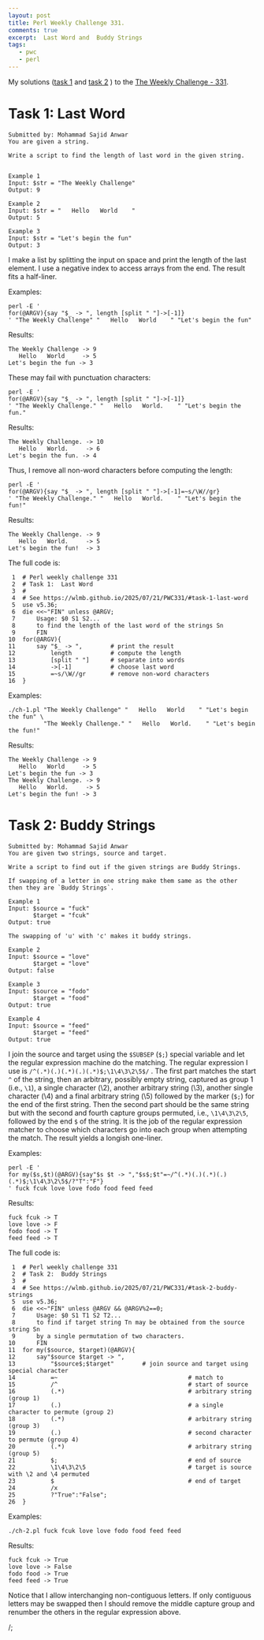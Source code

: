 ```yaml
---
layout: post
title: Perl Weekly Challenge 331.
comments: true
excerpt:  Last Word and  Buddy Strings
tags:
   - pwc
   - perl
---
```


My solutions
([task 1](https://github.com/wlmb/perlweeklychallenge-club/blob/master/challenge-331/wlmb/perl/ch-1.pl)
and
[task 2](https://github.com/wlmb/perlweeklychallenge-club/blob/master/challenge-331/wlmb/perl/ch-2.pl)
)
to the  [The Weekly Challenge - 331](https://theweeklychallenge.org/blog/perl-weekly-challenge-331).


# Task 1: Last Word

    Submitted by: Mohammad Sajid Anwar
    You are given a string.
    
    Write a script to find the length of last word in the given string.
    
    
    Example 1
    Input: $str = "The Weekly Challenge"
    Output: 9
    
    Example 2
    Input: $str = "   Hello   World    "
    Output: 5
    
    Example 3
    Input: $str = "Let's begin the fun"
    Output: 3

I make a list by splitting the input on space and print the length of
the last element. I use a negative index to access arrays from the
end. The result fits a half-liner.

Examples:

    perl -E '
    for(@ARGV){say "$_ -> ", length [split " "]->[-1]}
    ' "The Weekly Challenge" "   Hello   World    " "Let's begin the fun"

Results:

    The Weekly Challenge -> 9
       Hello   World     -> 5
    Let's begin the fun -> 3

These may fail with punctuation characters:

    perl -E '
    for(@ARGV){say "$_ -> ", length [split " "]->[-1]}
    ' "The Weekly Challenge." "   Hello   World.    " "Let's begin the fun."

Results:

    The Weekly Challenge. -> 10
       Hello   World.     -> 6
    Let's begin the fun. -> 4

Thus, I remove all non-word characters before computing the length:

    perl -E '
    for(@ARGV){say "$_ -> ", length [split " "]->[-1]=~s/\W//gr}
    ' "The Weekly Challenge." "   Hello   World.    " "Let's begin the fun!"

Results:

    The Weekly Challenge. -> 9
       Hello   World.     -> 5
    Let's begin the fun!  -> 3

The full code is:

     1  # Perl weekly challenge 331
     2  # Task 1:  Last Word
     3  #
     4  # See https://wlmb.github.io/2025/07/21/PWC331/#task-1-last-word
     5  use v5.36;
     6  die <<~"FIN" unless @ARGV;
     7      Usage: $0 S1 S2...
     8      to find the length of the last word of the strings Sn
     9      FIN
    10  for(@ARGV){
    11      say "$_ -> ",        # print the result
    12          length           # compute the length
    13          [split " "]      # separate into words
    14          ->[-1]           # choose last word
    15          =~s/\W//gr       # remove non-word characters
    16  }

Examples:

    ./ch-1.pl "The Weekly Challenge" "   Hello   World    " "Let's begin the fun" \
              "The Weekly Challenge." "   Hello   World.    " "Let's begin the fun!"

Results:

    The Weekly Challenge -> 9
       Hello   World     -> 5
    Let's begin the fun -> 3
    The Weekly Challenge. -> 9
       Hello   World.     -> 5
    Let's begin the fun! -> 3


# Task 2: Buddy Strings

    Submitted by: Mohammad Sajid Anwar
    You are given two strings, source and target.
    
    Write a script to find out if the given strings are Buddy Strings.
    
    If swapping of a letter in one string make them same as the other
    then they are `Buddy Strings`.
    
    Example 1
    Input: $source = "fuck"
           $target = "fcuk"
    Output: true
    
    The swapping of 'u' with 'c' makes it buddy strings.
    
    Example 2
    Input: $source = "love"
           $target = "love"
    Output: false
    
    Example 3
    Input: $source = "fodo"
           $target = "food"
    Output: true
    
    Example 4
    Input: $source = "feed"
           $target = "feed"
    Output: true

I join the source and target using the `$SUBSEP` (`$;`) special
variable and let the regular expression machine do the matching. The
regular expression
I use is `/^(.*)(.)(.*)(.)(.*)$;\1\4\3\2\5$/` . The first part matches
the start `^` of the string, then an arbitrary, possibly empty string,
captured as group 1 (i.e.,
`\1`), a single character (\\2), another arbitrary string (\\3), another
single character (\\4) and a final arbitrary string (\\5) followed by
the marker (`$;`) for the end of the first string. Then the second part
should be the same string but with the second and fourth capture groups
permuted, i.e., `\1\4\3\2\5`, followed by the end `$` of the
string. It is the job of the regular expression matcher to choose
which characters go into each group when attempting the match. The
result yields a longish one-liner.

Examples:

    perl -E '
    for my($s,$t)(@ARGV){say"$s $t -> ","$s$;$t"=~/^(.*)(.)(.*)(.)(.*)$;\1\4\3\2\5$/?"T":"F"}
    ' fuck fcuk love love fodo food feed feed

Results:

    fuck fcuk -> T
    love love -> F
    fodo food -> T
    feed feed -> T

The full code is:

     1  # Perl weekly challenge 331
     2  # Task 2:  Buddy Strings
     3  #
     4  # See https://wlmb.github.io/2025/07/21/PWC331/#task-2-buddy-strings
     5  use v5.36;
     6  die <<~"FIN" unless @ARGV && @ARGV%2==0;
     7      Usage: $0 S1 T1 S2 T2...
     8      to find if target string Tn may be obtained from the source string Sn
     9      by a single permutation of two characters.
    10      FIN
    11  for my($source, $target)(@ARGV){
    12      say"$source $target -> ",
    13          "$source$;$target"        # join source and target using special character
    14          =~                                     # match to
    15          /^                                     # start of source
    16          (.*)                                   # arbitrary string (group 1)
    17          (.)                                    # a single character to permute (group 2)
    18          (.*)                                   # arbitrary string (group 3)
    19          (.)                                    # second character to permute (group 4)
    20          (.*)                                   # arbitrary string (group 5)
    21          $;                                     # end of source
    22          \1\4\3\2\5                             # target is source with \2 and \4 permuted
    23          $                                      # end of target
    24          /x
    25          ?"True":"False";
    26  }

Examples:

    ./ch-2.pl fuck fcuk love love fodo food feed feed

Results:

    fuck fcuk -> True
    love love -> False
    fodo food -> True
    feed feed -> True

Notice that I allow interchanging non-contiguous letters. If only
contiguous letters may be swapped then I should remove the middle
capture group and renumber the others in the regular expression above.

/;

